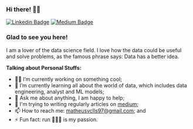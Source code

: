 ### Hi there! 👋🏻

[![Linkedin Badge](https://img.shields.io/badge/-LinkedIn-0e76a8?style=flat-square&logo=Linkedin&logoColor=white)](https://www.linkedin.com/in/matheus-lins-vasconcellos/)
[![Medium Badge](https://img.shields.io/badge/medium-%2312100E.svg?&style=for-square&logo=medium&logoColor=white)](https://medium.com/@matheusvclls)

### Glad to see you here!

I am a lover of the data science field. I love how the data could be useful and solve problems, as the famous phrase says: Data has a better idea.

**Talking about Personal Stuffs:**

- 👨🏻‍ I’m currently working on something cool;
- 🚀 I’m currently learning all about the world of data, which includes data engineering, analyst and ML models;
- 💬 Ask me about anything, I am happy to help;
- 📝 I'm trying to writing regularly articles on [medium](https://medium.com/@matheusvclls);
- 📫 How to reach me: matheusvclls97@gmail.com; and
- ⚡ Fun fact: run 🏃🏻‍♂️ is my passion.



<!--
**matheusvclls/matheusvclls** is a ✨ _special_ ✨ repository because its `README.md` (this file) appears on your GitHub profile.

Here are some ideas to get you started:

-  I’m currently working on ...
- 🌱 I’m currently learning ...
- 👯 I’m looking to collaborate on ...
- 🤔 I’m looking for help with ...
- 💬 Ask me about ...
- 📫 How to reach me: ...
- 😄 Pronouns: ...
- ⚡ Fun fact: ...
-->
